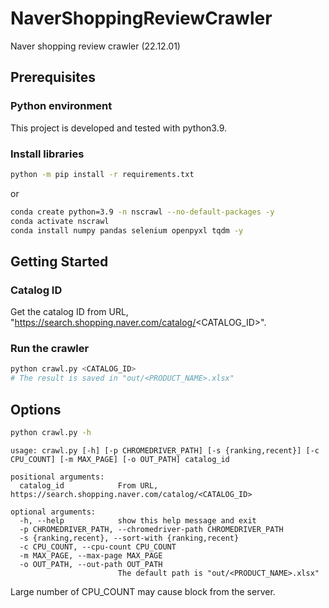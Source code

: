 # NaverShoppingReviewCrawler

Naver shopping review crawler (22.12.01)


## Prerequisites
### Python environment
This project is developed and tested with python3.9.

### Install libraries
```bash
python -m pip install -r requirements.txt
```
or
```bash
conda create python=3.9 -n nscrawl --no-default-packages -y
conda activate nscrawl
conda install numpy pandas selenium openpyxl tqdm -y
```

## Getting Started

### Catalog ID
Get the catalog ID from URL,
"https://search.shopping.naver.com/catalog/<CATALOG_ID>".

### Run the crawler
```bash
python crawl.py <CATALOG_ID>
# The result is saved in "out/<PRODUCT_NAME>.xlsx"
```

## Options
```bash
python crawl.py -h
```
```
usage: crawl.py [-h] [-p CHROMEDRIVER_PATH] [-s {ranking,recent}] [-c CPU_COUNT] [-m MAX_PAGE] [-o OUT_PATH] catalog_id

positional arguments:
  catalog_id            From URL, https://search.shopping.naver.com/catalog/<CATALOG_ID>

optional arguments:
  -h, --help            show this help message and exit
  -p CHROMEDRIVER_PATH, --chromedriver-path CHROMEDRIVER_PATH
  -s {ranking,recent}, --sort-with {ranking,recent}
  -c CPU_COUNT, --cpu-count CPU_COUNT
  -m MAX_PAGE, --max-page MAX_PAGE
  -o OUT_PATH, --out-path OUT_PATH
                        The default path is "out/<PRODUCT_NAME>.xlsx"
```

Large number of CPU_COUNT may cause block from the server.
